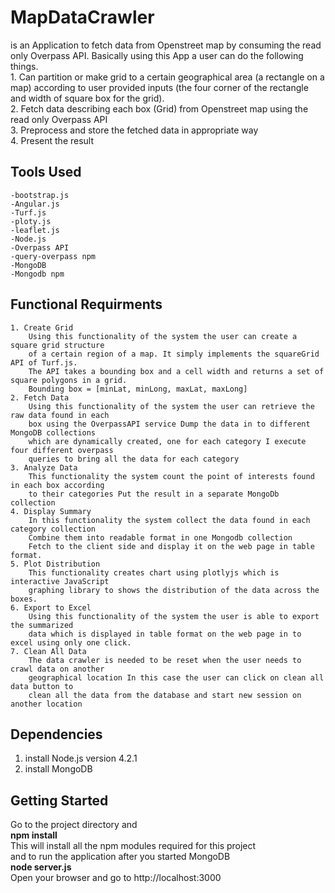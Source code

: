 # MapDataCrawler
is an Application to fetch data from Openstreet map by consuming the read only Overpass API. Basically using this App a user can do the following things.  
    1. Can partition or make grid to a certain geographical area (a rectangle on a map) according to user provided inputs (the four corner of the rectangle and width of square box for the grid).  
    2. Fetch data describing each box (Grid) from Openstreet map using the read only Overpass API  
    3. Preprocess and store the fetched data in appropriate way  
    4. Present the result  
## Tools Used
    -bootstrap.js
    -Angular.js
    -Turf.js
    -ploty.js
    -leaflet.js
    -Node.js  
    -Overpass API  
    -query-overpass npm
    -MongoDB  
    -Mongodb npm  
      
        
## Functional Requirments
    1. Create Grid    
        Using this functionality of the system the user can create a square grid structure 
        of a certain region of a map. It simply implements the squareGrid API of Turf.js. 
        The API takes a bounding box and a cell width and returns a set of square polygons in a grid.
        Bounding box = [minLat, minLong, maxLat, maxLong]
    2. Fetch Data  
        Using this functionality of the system the user can retrieve the raw data found in each 
        box using the OverpassAPI service Dump the data in to different MongoDB collections 
        which are dynamically created, one for each category I execute four different overpass 
        queries to bring all the data for each category
    3. Analyze Data  
        This functionality the system count the point of interests found in each box according 
        to their categories Put the result in a separate MongoDb collection  
    4. Display Summary  
        In this functionality the system collect the data found in each category collection  
        Combine them into readable format in one Mongodb collection  
        Fetch to the client side and display it on the web page in table format.    
    5. Plot Distribution    
        This functionality creates chart using plotlyjs which is interactive JavaScript 
        graphing library to shows the distribution of the data across the boxes.  
    6. Export to Excel  
        Using this functionality of the system the user is able to export the summarized
        data which is displayed in table format on the web page in to excel using only one click.  
    7. Clean All Data
        The data crawler is needed to be reset when the user needs to crawl data on another 
        geographical location In this case the user can click on clean all data button to 
        clean all the data from the database and start new session on another location

## Dependencies  
  1. install Node.js version 4.2.1   
  2. install MongoDB  
  
## Getting Started  
  Go to the project directory and  
      **npm install**  
  This will install all the npm modules required for this project  
  and to run the application after you started MongoDB  
      **node server.js**  
  Open your browser and go to
  http://localhost:3000
